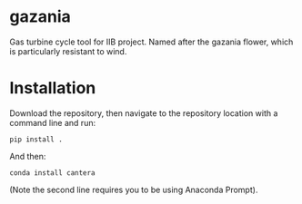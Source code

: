 # gazania

Gas turbine cycle tool for IIB project. Named after the gazania flower, which is particularly resistant to wind.

# Installation

Download the repository, then navigate to the repository location with a command line and run:

`pip install .` 

And then:

`conda install cantera`

(Note the second line requires you to be using Anaconda Prompt).
